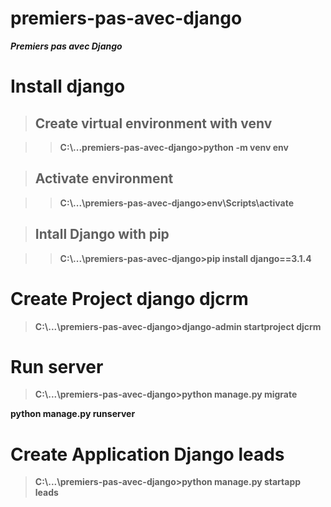 # premiers-pas-avec-django

**_Premiers pas avec Django_**

# Install django

> ## Create virtual environment with venv

> > **C:\\...premiers-pas-avec-django>python -m venv env**

> ## Activate environment

> > **C:\\...\\premiers-pas-avec-django>env\Scripts\activate**

> ## Intall Django with pip

> > **C:\\...\\premiers-pas-avec-django>pip install django==3.1.4**

# Create Project django djcrm

> **C:\\...\\premiers-pas-avec-django>django-admin startproject djcrm**

# Run server

> **C:\\...\\premiers-pas-avec-django>python manage.py migrate**

**python manage.py runserver**

# Create Application Django leads

> **C:\\...\\premiers-pas-avec-django>python manage.py startapp leads**
